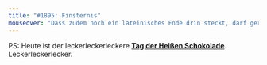 ```yaml
---
title: "#1895: Finsternis"
mouseover: "Dass zudem noch ein lateinisches Ende drin steckt, darf gerne interpretiert werden."
---
```


PS:
Heute ist der leckerleckerleckere <a href="http://www.fonflatter.de/kalender"><strong>Tag der Heißen Schokolade</strong></a>. Leckerleckerlecker.
